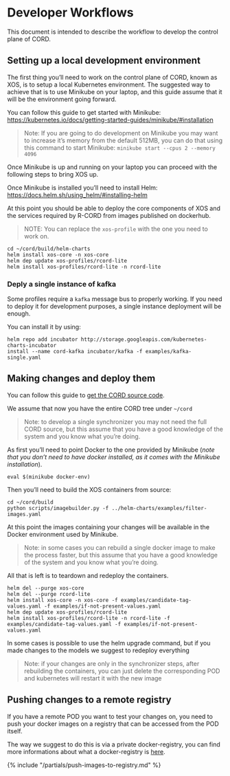 # Developer Workflows

This document is intended to describe the workflow to
develop the control plane of CORD.

## Setting up a local development environment

The first thing you’ll need to work on the control plane of CORD, known as XOS,
is to setup a local Kubernetes environment.
The suggested way to achieve that is to use Minikube on your laptop,
and this guide assume that it will be the environment going forward.

You can follow this guide to get started with Minikube:
<https://kubernetes.io/docs/getting-started-guides/minikube/#installation>

> Note: If you are going to do development on Minikube you may want to
>increase it’s memory from the default 512MB,
>you can do that using this command to start Minikube:
>`minikube start --cpus 2 --memory 4096`

Once Minikube is up and running on your laptop you can proceed with
the following steps to bring XOS up.

Once Minikube is installed you’ll need to install Helm:
<https://docs.helm.sh/using_helm/#installing-helm>

At this point you should be able to deploy the core components of XOS
and the services required by R-CORD from images published on dockerhub.

> NOTE: You can replace the `xos-profile` with the one you need to work on.

```shell
cd ~/cord/build/helm-charts
helm install xos-core -n xos-core
helm dep update xos-profiles/rcord-lite
helm install xos-profiles/rcord-lite -n rcord-lite
```

### Deply a single instance of kafka

Some profiles require a `kafka` message bus to properly working.
If you need to deploy it for development purposes, a single instance
deployment will be enough.

You can install it by using:

```shell
helm repo add incubator http://storage.googleapis.com/kubernetes-charts-incubator
install --name cord-kafka incubator/kafka -f examples/kafka-single.yaml
```

## Making changes and deploy them

You can follow this guide to [get the CORD source code](getting_the_code.md).

We assume that now you have the entire CORD tree under `~/cord`

> Note: to develop a single synchronizer you may not need the full CORD source,
but this assume  that you have a good knowledge of the system and
you know what you’re doing.

As first you’ll need to point Docker to the one provided by Minikube
(_note that you don’t need to have docker installed,
as it comes with the Minikube installation_).

```shell
eval $(minikube docker-env)
```

Then you’ll need to build the XOS containers from source:

```shell
cd ~/cord/build
python scripts/imagebuilder.py -f ../helm-charts/examples/filter-images.yaml
```

At this point the images containing your changes will be available
in the Docker environment used by Minikube.

> Note: in some cases you can rebuild a single docker image to make
the process faster, but this assume that you have a good knowledge of the system
and you know what you’re doing.

All that is left is to teardown and redeploy the containers.

```shell
helm del --purge xos-core
helm del --purge rcord-lite
helm install xos-core -n xos-core -f examples/candidate-tag-values.yaml -f examples/if-not-present-values.yaml
helm dep update xos-profiles/rcord-lite
helm install xos-profiles/rcord-lite -n rcord-lite -f examples/candidate-tag-values.yaml -f examples/if-not-present-values.yaml
```

In some cases is possible to use the helm upgrade command,
but if you made changes to the models we suggest to redeploy everything

> Note: if your changes are only in the synchronizer steps,
after rebuilding the containers, you can just delete the corresponding POD
and kubernetes will restart it with the new image

## Pushing changes to a remote registry

If you have a remote POD you want to test your changes on, you need to push your
docker images on a registry that can be accessed from the POD itself.

The way we suggest to do this is via a private docker-registry,
you can find more informations about what a
docker-registry is [here](../prereqs/docker-registry.md).

{% include "/partials/push-images-to-registry.md" %}
